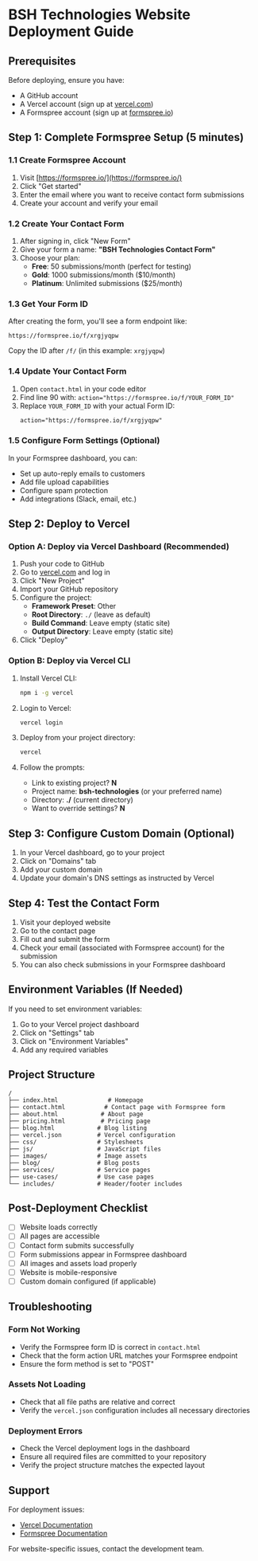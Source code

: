 # BSH Technologies Website Deployment Guide

## Prerequisites

Before deploying, ensure you have:
- A GitHub account
- A Vercel account (sign up at [vercel.com](https://vercel.com))
- A Formspree account (sign up at [formspree.io](https://formspree.io))

## Step 1: Complete Formspree Setup (5 minutes)

### 1.1 Create Formspree Account
1. Visit [https://formspree.io/](https://formspree.io/)
2. Click "Get started" 
3. Enter the email where you want to receive contact form submissions
4. Create your account and verify your email

### 1.2 Create Your Contact Form
1. After signing in, click "New Form"
2. Give your form a name: **"BSH Technologies Contact Form"**
3. Choose your plan:
   - **Free**: 50 submissions/month (perfect for testing)
   - **Gold**: 1000 submissions/month ($10/month)
   - **Platinum**: Unlimited submissions ($25/month)

### 1.3 Get Your Form ID
After creating the form, you'll see a form endpoint like:
```
https://formspree.io/f/xrgjyqpw
```
Copy the ID after `/f/` (in this example: `xrgjyqpw`)

### 1.4 Update Your Contact Form
1. Open `contact.html` in your code editor
2. Find line 90 with: `action="https://formspree.io/f/YOUR_FORM_ID"`
3. Replace `YOUR_FORM_ID` with your actual Form ID:
   ```html
   action="https://formspree.io/f/xrgjyqpw"
   ```

### 1.5 Configure Form Settings (Optional)
In your Formspree dashboard, you can:
- Set up auto-reply emails to customers
- Add file upload capabilities
- Configure spam protection
- Add integrations (Slack, email, etc.)

## Step 2: Deploy to Vercel

### Option A: Deploy via Vercel Dashboard (Recommended)

1. Push your code to GitHub
2. Go to [vercel.com](https://vercel.com) and log in
3. Click "New Project"
4. Import your GitHub repository
5. Configure the project:
   - **Framework Preset**: Other
   - **Root Directory**: `./` (leave as default)
   - **Build Command**: Leave empty (static site)
   - **Output Directory**: Leave empty (static site)
6. Click "Deploy"

### Option B: Deploy via Vercel CLI

1. Install Vercel CLI:
   ```bash
   npm i -g vercel
   ```

2. Login to Vercel:
   ```bash
   vercel login
   ```

3. Deploy from your project directory:
   ```bash
   vercel
   ```

4. Follow the prompts:
   - Link to existing project? **N**
   - Project name: **bsh-technologies** (or your preferred name)
   - Directory: **./** (current directory)
   - Want to override settings? **N**

## Step 3: Configure Custom Domain (Optional)

1. In your Vercel dashboard, go to your project
2. Click on "Domains" tab
3. Add your custom domain
4. Update your domain's DNS settings as instructed by Vercel

## Step 4: Test the Contact Form

1. Visit your deployed website
2. Go to the contact page
3. Fill out and submit the form
4. Check your email (associated with Formspree account) for the submission
5. You can also check submissions in your Formspree dashboard

## Environment Variables (If Needed)

If you need to set environment variables:

1. Go to your Vercel project dashboard
2. Click on "Settings" tab
3. Click on "Environment Variables"
4. Add any required variables

## Project Structure

```
/
├── index.html              # Homepage
├── contact.html           # Contact page with Formspree form
├── about.html            # About page
├── pricing.html          # Pricing page
├── blog.html            # Blog listing
├── vercel.json          # Vercel configuration
├── css/                 # Stylesheets
├── js/                  # JavaScript files
├── images/              # Image assets
├── blog/                # Blog posts
├── services/            # Service pages
├── use-cases/           # Use case pages
└── includes/            # Header/footer includes
```

## Post-Deployment Checklist

- [ ] Website loads correctly
- [ ] All pages are accessible
- [ ] Contact form submits successfully
- [ ] Form submissions appear in Formspree dashboard
- [ ] All images and assets load properly
- [ ] Website is mobile-responsive
- [ ] Custom domain configured (if applicable)

## Troubleshooting

### Form Not Working
- Verify the Formspree form ID is correct in `contact.html`
- Check that the form action URL matches your Formspree endpoint
- Ensure the form method is set to "POST"

### Assets Not Loading
- Check that all file paths are relative and correct
- Verify the `vercel.json` configuration includes all necessary directories

### Deployment Errors
- Check the Vercel deployment logs in the dashboard
- Ensure all required files are committed to your repository
- Verify the project structure matches the expected layout

## Support

For deployment issues:
- [Vercel Documentation](https://vercel.com/docs)
- [Formspree Documentation](https://help.formspree.io/)

For website-specific issues, contact the development team. 